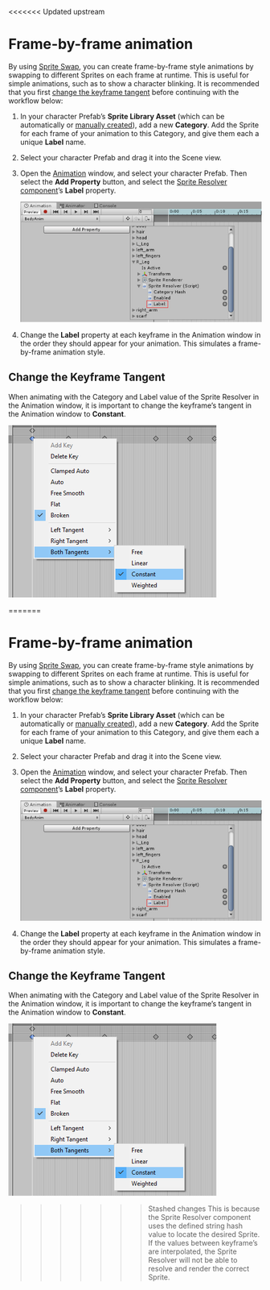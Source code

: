 <<<<<<< Updated upstream
# Frame-by-frame animation

By using [Sprite Swap](SpriteSwapIntro.md), you can create frame-by-frame style animations by swapping to different Sprites on each frame at runtime. This is useful for simple animations, such as to show a character blinking. It is recommended that you first [change the keyframe tangent](#change-the-keyframe-tangent) before continuing with the workflow below:

1. In your character Prefab’s __Sprite Library Asset__ (which can be automatically or [manually created](SSManual.md)), add a new __Category__. Add the Sprite for each frame of your animation to this Category, and give them each a unique __Label__ name.

2. Select your character Prefab and drag it into the Scene view.

3. Open the [Animation](https://docs.unity3d.com/Manual/AnimationOverview.html) window, and select your character Prefab. Then select the __Add Property__ button, and select the [Sprite Resolver component](SRComponent.md)’s __Label__ property. 

   ![](images/2DAnim_SpriteSwap_property.png)

   

4. Change the __Label__ property at each keyframe in the Animation window in the order they should appear for your animation. This simulates a frame-by-frame animation style.

## Change the Keyframe Tangent

When animating with the Category and Label value of the Sprite Resolver in the Animation window, it is important to change the keyframe’s tangent in the Animation window to __Constant__.

![](images/SpriteResolverCheck.png)

=======
# Frame-by-frame animation

By using [Sprite Swap](SpriteSwapIntro.md), you can create frame-by-frame style animations by swapping to different Sprites on each frame at runtime. This is useful for simple animations, such as to show a character blinking. It is recommended that you first [change the keyframe tangent](#change-the-keyframe-tangent) before continuing with the workflow below:

1. In your character Prefab’s __Sprite Library Asset__ (which can be automatically or [manually created](SSManual.md)), add a new __Category__. Add the Sprite for each frame of your animation to this Category, and give them each a unique __Label__ name.

2. Select your character Prefab and drag it into the Scene view.

3. Open the [Animation](https://docs.unity3d.com/Manual/AnimationOverview.html) window, and select your character Prefab. Then select the __Add Property__ button, and select the [Sprite Resolver component](SRComponent.md)’s __Label__ property. 

   ![](images/2DAnim_SpriteSwap_property.png)

   

4. Change the __Label__ property at each keyframe in the Animation window in the order they should appear for your animation. This simulates a frame-by-frame animation style.

## Change the Keyframe Tangent

When animating with the Category and Label value of the Sprite Resolver in the Animation window, it is important to change the keyframe’s tangent in the Animation window to __Constant__.

![](images/SpriteResolverCheck.png)

>>>>>>> Stashed changes
This is because the Sprite Resolver component uses the defined string hash value to locate the desired Sprite. If the values between keyframe’s are interpolated, the Sprite Resolver will not be able to resolve and render the correct Sprite.